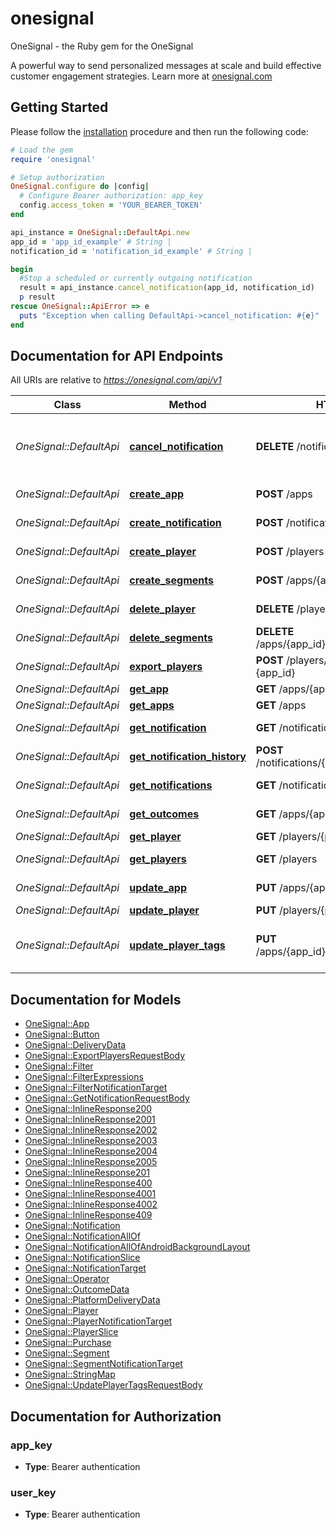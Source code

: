 # onesignal
OneSignal - the Ruby gem for the OneSignal

A powerful way to send personalized messages at scale and build effective customer engagement strategies. Learn more at [onesignal.com](https://onesignal.com)
## Getting Started

Please follow the [installation](#installation) procedure and then run the following code:

```ruby
# Load the gem
require 'onesignal'

# Setup authorization
OneSignal.configure do |config|
  # Configure Bearer authorization: app_key
  config.access_token = 'YOUR_BEARER_TOKEN'
end

api_instance = OneSignal::DefaultApi.new
app_id = 'app_id_example' # String |
notification_id = 'notification_id_example' # String |

begin
  #Stop a scheduled or currently outgoing notification
  result = api_instance.cancel_notification(app_id, notification_id)
  p result
rescue OneSignal::ApiError => e
  puts "Exception when calling DefaultApi->cancel_notification: #{e}"
end

```

## Documentation for API Endpoints

All URIs are relative to *https://onesignal.com/api/v1*

Class | Method | HTTP request | Description
------------ | ------------- | ------------- | -------------
*OneSignal::DefaultApi* | [**cancel_notification**](docs/DefaultApi.md#cancel_notification) | **DELETE** /notifications/{notification_id} | Stop a scheduled or currently outgoing notification
*OneSignal::DefaultApi* | [**create_app**](docs/DefaultApi.md#create_app) | **POST** /apps | Create an app
*OneSignal::DefaultApi* | [**create_notification**](docs/DefaultApi.md#create_notification) | **POST** /notifications | Create notification
*OneSignal::DefaultApi* | [**create_player**](docs/DefaultApi.md#create_player) | **POST** /players | Add a device
*OneSignal::DefaultApi* | [**create_segments**](docs/DefaultApi.md#create_segments) | **POST** /apps/{app_id}/segments | Create Segments
*OneSignal::DefaultApi* | [**delete_player**](docs/DefaultApi.md#delete_player) | **DELETE** /players/{player_id} | Delete a user record
*OneSignal::DefaultApi* | [**delete_segments**](docs/DefaultApi.md#delete_segments) | **DELETE** /apps/{app_id}/segments/{segment_id} | Delete Segments
*OneSignal::DefaultApi* | [**export_players**](docs/DefaultApi.md#export_players) | **POST** /players/csv_export?app_id&#x3D;{app_id} | CSV export
*OneSignal::DefaultApi* | [**get_app**](docs/DefaultApi.md#get_app) | **GET** /apps/{app_id} | View an app
*OneSignal::DefaultApi* | [**get_apps**](docs/DefaultApi.md#get_apps) | **GET** /apps | View apps
*OneSignal::DefaultApi* | [**get_notification**](docs/DefaultApi.md#get_notification) | **GET** /notifications/{notification_id} | View notification
*OneSignal::DefaultApi* | [**get_notification_history**](docs/DefaultApi.md#get_notification_history) | **POST** /notifications/{notification_id}/history | Notification History
*OneSignal::DefaultApi* | [**get_notifications**](docs/DefaultApi.md#get_notifications) | **GET** /notifications | View notifications
*OneSignal::DefaultApi* | [**get_outcomes**](docs/DefaultApi.md#get_outcomes) | **GET** /apps/{app_id}/outcomes | View Outcomes
*OneSignal::DefaultApi* | [**get_player**](docs/DefaultApi.md#get_player) | **GET** /players/{player_id} | View device
*OneSignal::DefaultApi* | [**get_players**](docs/DefaultApi.md#get_players) | **GET** /players | View devices
*OneSignal::DefaultApi* | [**update_app**](docs/DefaultApi.md#update_app) | **PUT** /apps/{app_id} | Update an app
*OneSignal::DefaultApi* | [**update_player**](docs/DefaultApi.md#update_player) | **PUT** /players/{player_id} | Edit device
*OneSignal::DefaultApi* | [**update_player_tags**](docs/DefaultApi.md#update_player_tags) | **PUT** /apps/{app_id}/users/{external_user_id} | Edit tags with external user id


## Documentation for Models

 - [OneSignal::App](docs/App.md)
 - [OneSignal::Button](docs/Button.md)
 - [OneSignal::DeliveryData](docs/DeliveryData.md)
 - [OneSignal::ExportPlayersRequestBody](docs/ExportPlayersRequestBody.md)
 - [OneSignal::Filter](docs/Filter.md)
 - [OneSignal::FilterExpressions](docs/FilterExpressions.md)
 - [OneSignal::FilterNotificationTarget](docs/FilterNotificationTarget.md)
 - [OneSignal::GetNotificationRequestBody](docs/GetNotificationRequestBody.md)
 - [OneSignal::InlineResponse200](docs/InlineResponse200.md)
 - [OneSignal::InlineResponse2001](docs/InlineResponse2001.md)
 - [OneSignal::InlineResponse2002](docs/InlineResponse2002.md)
 - [OneSignal::InlineResponse2003](docs/InlineResponse2003.md)
 - [OneSignal::InlineResponse2004](docs/InlineResponse2004.md)
 - [OneSignal::InlineResponse2005](docs/InlineResponse2005.md)
 - [OneSignal::InlineResponse201](docs/InlineResponse201.md)
 - [OneSignal::InlineResponse400](docs/InlineResponse400.md)
 - [OneSignal::InlineResponse4001](docs/InlineResponse4001.md)
 - [OneSignal::InlineResponse4002](docs/InlineResponse4002.md)
 - [OneSignal::InlineResponse409](docs/InlineResponse409.md)
 - [OneSignal::Notification](docs/Notification.md)
 - [OneSignal::NotificationAllOf](docs/NotificationAllOf.md)
 - [OneSignal::NotificationAllOfAndroidBackgroundLayout](docs/NotificationAllOfAndroidBackgroundLayout.md)
 - [OneSignal::NotificationSlice](docs/NotificationSlice.md)
 - [OneSignal::NotificationTarget](docs/NotificationTarget.md)
 - [OneSignal::Operator](docs/Operator.md)
 - [OneSignal::OutcomeData](docs/OutcomeData.md)
 - [OneSignal::PlatformDeliveryData](docs/PlatformDeliveryData.md)
 - [OneSignal::Player](docs/Player.md)
 - [OneSignal::PlayerNotificationTarget](docs/PlayerNotificationTarget.md)
 - [OneSignal::PlayerSlice](docs/PlayerSlice.md)
 - [OneSignal::Purchase](docs/Purchase.md)
 - [OneSignal::Segment](docs/Segment.md)
 - [OneSignal::SegmentNotificationTarget](docs/SegmentNotificationTarget.md)
 - [OneSignal::StringMap](docs/StringMap.md)
 - [OneSignal::UpdatePlayerTagsRequestBody](docs/UpdatePlayerTagsRequestBody.md)


## Documentation for Authorization


### app_key

- **Type**: Bearer authentication

### user_key

- **Type**: Bearer authentication

